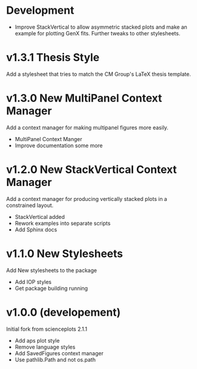 ﻿Development
===========

- Improve StackVertical to allow asymmetric stacked plots and make an example for plotting
GenX fits.
Further tweaks to other stylesheets.

v1.3.1 Thesis Style
===================

Add a stylesheet that tries to match the CM Group's LaTeX thesis template.

v1.3.0 New MultiPanel Context Manager
=====================================

Add a context manager for making multipanel figures more easily.
- MultiPanel Context Manger
- Improve documentation some more

v1.2.0 New StackVertical Context Manager
========================================

Add a context manager for producing vertically stacked plots in a constrained layout.
- StackVertical added
- Rework examples into separate scripts
- Add Sphinx docs

v1.1.0 New Stylesheets
======================

Add New stylesheets to the package
- Add IOP styles
- Get package building running

v1.0.0 (developement)
=====================

Initial fork from scienceplots 2.1.1
- Add aps plot style
- Remove language styles
- Add SavedFigures context manager
- Use pathlib.Path and not os.path
